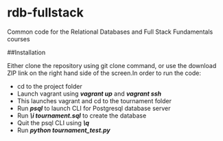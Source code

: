 rdb-fullstack
=============

Common code for the Relational Databases and Full Stack Fundamentals courses


##Installation

Either clone the repository using git clone command, or use the download ZIP link on the right hand side of the screen.In order to run the code:
- cd to the project folder
- Launch vagrant using ***vagrant up*** and ***vagrant ssh***
- This launches vagrant and cd to the tournament folder
- Run ***psql*** to launch CLI for Postgresql database server
- Run ***\i tournament.sql*** to create the database
- Quit the psql CLI using ***\q***
- Run ***python tournament_test.py***
